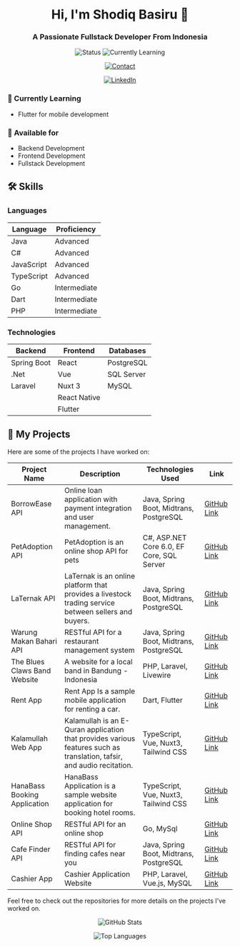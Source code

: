 <h1 align="center">Hi, I'm Shodiq Basiru 👋</h1>
<h3 align="center">A Passionate Fullstack Developer From Indonesia</h3>

<p align="center">
    <img src="https://img.shields.io/badge/Status-Available-brightgreen" alt="Status">
    <img src="https://img.shields.io/badge/Currently%20Learning-Flutter-blue" alt="Currently Learning">
</p>

<p align="center">
    <a href="mailto:shodiqbasiru@gmail.com">
        <img src="https://img.shields.io/badge/Contact-shodiqbasiru@gmail.com-red" alt="Contact">
    </a>
</p>

<p align="center">
    <a href="https://www.linkedin.com/in/shodiq-basiru/">
        <img src="https://img.shields.io/badge/LinkedIn-Shodiq%20Basiru-blue?style=for-the-badge&logo=linkedin" alt="LinkedIn">
    </a>
</p>

### 🌱 Currently Learning

- Flutter for mobile development

### 💼 Available for

- Backend Development
- Frontend Development
- Fullstack Development

## 🛠️ Skills

### Languages

| Language   | Proficiency  |
| ---------- | ------------ |
| Java       | Advanced     |
| C#         | Advanced     |
| JavaScript | Advanced     |
| TypeScript | Advanced     |
| Go         | Intermediate |
| Dart       | Intermediate |
| PHP        | Intermediate |

### Technologies

| Backend     | Frontend     | Databases  |
| ----------- | ------------ | ---------- |
| Spring Boot | React        | PostgreSQL |
| .Net        | Vue          | SQL Server |
| Laravel     | Nuxt 3       | MySQL      |
|             | React Native |            |
|             | Flutter      |            |

## 📂 My Projects

Here are some of the projects I have worked on:

| Project Name                 | Description                                                                                                            | Technologies Used                         | Link                                                                       |
| ---------------------------- | ---------------------------------------------------------------------------------------------------------------------- | ----------------------------------------- | -------------------------------------------------------------------------- |
| BorrowEase API               | Online loan application with payment integration and user management.                                                  | Java, Spring Boot, Midtrans, PostgreSQL   | [GitHub Link](https://github.com/shodiqbasiru/borrowease-api)              |
| PetAdoption API              | PetAdoption is an online shop API for pets                                                                             | C#, ASP.NET Core 6.0, EF Core, SQL Server | [GitHub Link](https://github.com/shodiqbasiru/Pet-Adoption-Web-Api-dotnet) |
| LaTernak API                 | LaTernak is an online platform that provides a livestock trading service between sellers and buyers.                   | Java, Spring Boot, Midtrans, PostgreSQL   | [GitHub Link](https://github.com/shodiqbasiru/La-Ternak-API)               |
| Warung Makan Bahari API      | RESTful API for a restaurant management system                                                                         | Java, Spring Boot, Midtrans, PostgreSQL   | [GitHub Link](https://github.com/shodiqbasiru/Warung-Makan-Bahari-Api)     |
| The Blues Claws Band Website | A website for a local band in Bandung - Indonesia                                                                      | PHP, Laravel, Livewire                    | [GitHub Link](https://github.com/shodiqbasiru/bluesclues-web)              |
| Rent App                     | Rent App Is a sample mobile application for renting a car.                                                             | Dart, Flutter                             | [GitHub Link](https://github.com/shodiqbasiru/rent_app)                    |
| Kalamullah Web App           | Kalamullah is an E-Quran application that provides various features such as translation, tafsir, and audio recitation. | TypeScript, Vue, Nuxt3, Tailwind CSS      | [GitHub Link](https://github.com/shodiqbasiru/Kalamullah-Application)      |
| HanaBass Booking Application | HanaBass Application is a sample website application for booking hotel rooms.                                          | TypeScript, Vue, Nuxt3, Tailwind CSS      | [GitHub Link](https://github.com/shodiqbasiru/Nuxt-Booking-App)            |
| Online Shop API              | RESTful API for an online shop                                                                                         | Go, MySql                                 | [GitHub Link](https://github.com/shodiqbasiru/online-shop-api)             |
| Cafe Finder API              | RESTful API for finding cafes near you                                                                                 | Java, Spring Boot, Midtrans, PostgreSQL   | [GitHub Link](https://github.com/shodiqbasiru/Cafe-Finder-Application)     |
| Cashier App                  | Cashier Application Website                                                                                            | PHP, Laravel, Vue.js, MySQL               | [GitHub Link](https://github.com/shodiqbasiru/kasir-app)                   |

Feel free to check out the repositories for more details on the projects I’ve worked on.

<p align="center">
    <img src="https://github-readme-stats.vercel.app/api?username=shodiqbasiru&show_icons=true&theme=radical" alt="GitHub Stats">
</p>

<p align="center">
    <img src="https://github-readme-stats.vercel.app/api/top-langs/?username=shodiqbasiru&layout=compact&theme=radical" alt="Top Languages">
</p>
